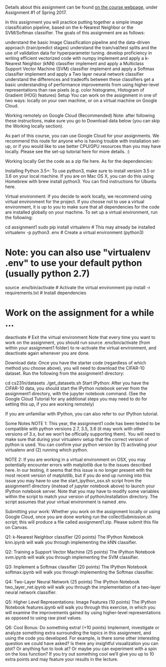 Details about this assignment can be found [on the course webpage](http://cs231n.github.io/), under Assignment #1 of Spring 2017.

In this assignment you will practice putting together a simple image classification pipeline, based on the k-Nearest Neighbor or the SVM/Softmax classifier. The goals of this assignment are as follows:

understand the basic Image Classification pipeline and the data-driven approach (train/predict stages)
understand the train/val/test splits and the use of validation data for hyperparameter tuning.
develop proficiency in writing efficient vectorized code with numpy
implement and apply a k-Nearest Neighbor (kNN) classifier
implement and apply a Multiclass Support Vector Machine (SVM) classifier
implement and apply a Softmax classifier
implement and apply a Two layer neural network classifier
understand the differences and tradeoffs between these classifiers
get a basic understanding of performance improvements from using higher-level representations than raw pixels (e.g. color histograms, Histogram of Gradient (HOG) features)
Setup
You can work on the assignment in one of two ways: locally on your own machine, or on a virtual machine on Google Cloud.

Working remotely on Google Cloud (Recommended)
Note: after following these instructions, make sure you go to Download data below (you can skip the Working locally section).

As part of this course, you can use Google Cloud for your assignments. We recommend this route for anyone who is having trouble with installation set-up, or if you would like to use better CPU/GPU resources than you may have locally. Please see the set-up tutorial here for more details. :)

Working locally
Get the code as a zip file here. As for the dependencies:

Installing Python 3.5+: To use python3, make sure to install version 3.5 or 3.6 on your local machine. If you are on Mac OS X, you can do this using Homebrew with brew install python3. You can find instructions for Ubuntu here.

Virtual environment: If you decide to work locally, we recommend using virtual environment for the project. If you choose not to use a virtual environment, it is up to you to make sure that all dependencies for the code are installed globally on your machine. To set up a virtual environment, run the following:

cd assignment1
sudo pip install virtualenv      # This may already be installed
virtualenv -p python3 .env       # Create a virtual environment (python3)
# Note: you can also use "virtualenv .env" to use your default python (usually python 2.7)
source .env/bin/activate         # Activate the virtual environment
pip install -r requirements.txt  # Install dependencies
# Work on the assignment for a while ...
deactivate                       # Exit the virtual environment
Note that every time you want to work on the assignment, you should run source .env/bin/activate (from within your assignment1 folder) to re-activate the virtual environment, and deactivate again whenever you are done.

Download data:
Once you have the starter code (regardless of which method you choose above), you will need to download the CIFAR-10 dataset. Run the following from the assignment1 directory:

cd cs231n/datasets
./get_datasets.sh
Start IPython:
After you have the CIFAR-10 data, you should start the IPython notebook server from the assignment1 directory, with the jupyter notebook command. (See the Google Cloud Tutorial for any additional steps you may need to do for setting this up, if you are working remotely)

If you are unfamiliar with IPython, you can also refer to our IPython tutorial.

Some Notes
NOTE 1: This year, the assignment1 code has been tested to be compatible with python versions 2.7, 3.5, 3.6 (it may work with other versions of 3.x, but we won’t be officially supporting them). You will need to make sure that during your virtualenv setup that the correct version of python is used. You can confirm your python version by (1) activating your virtualenv and (2) running which python.

NOTE 2: If you are working in a virtual environment on OSX, you may potentially encounter errors with matplotlib due to the issues described here. In our testing, it seems that this issue is no longer present with the most recent version of matplotlib, but if you do end up running into this issue you may have to use the start_ipython_osx.sh script from the assignment1 directory (instead of jupyter notebook above) to launch your IPython notebook server. Note that you may have to modify some variables within the script to match your version of python/installation directory. The script assumes that your virtual environment is named .env.

Submitting your work:
Whether you work on the assignment locally or using Google Cloud, once you are done working run the collectSubmission.sh script; this will produce a file called assignment1.zip. Please submit this file on Canvas.

Q1: k-Nearest Neighbor classifier (20 points)
The IPython Notebook knn.ipynb will walk you through implementing the kNN classifier.

Q2: Training a Support Vector Machine (25 points)
The IPython Notebook svm.ipynb will walk you through implementing the SVM classifier.

Q3: Implement a Softmax classifier (20 points)
The IPython Notebook softmax.ipynb will walk you through implementing the Softmax classifier.

Q4: Two-Layer Neural Network (25 points)
The IPython Notebook two_layer_net.ipynb will walk you through the implementation of a two-layer neural network classifier.

Q5: Higher Level Representations: Image Features (10 points)
The IPython Notebook features.ipynb will walk you through this exercise, in which you will examine the improvements gained by using higher-level representations as opposed to using raw pixel values.

Q6: Cool Bonus: Do something extra! (+10 points)
Implement, investigate or analyze something extra surrounding the topics in this assignment, and using the code you developed. For example, is there some other interesting question we could have asked? Is there any insightful visualization you can plot? Or anything fun to look at? Or maybe you can experiment with a spin on the loss function? If you try out something cool we’ll give you up to 10 extra points and may feature your results in the lecture.

